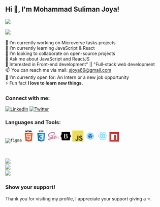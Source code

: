 <h2> Hi 👋, I'm Mohammad Suliman Joya!</h2>

[![](https://visitcount.itsvg.in/api?id=SulimanJoya&icon=5&color=1)](https://visitcount.itsvg.in)

![](https://github-profile-trophy.vercel.app/?username=SulimanJoya&theme=dark_dimmed&no-frame=false&no-bg=false&margin-w=4)

🔭 I’m currently working on Microverse tasks projects<br>
🌱 I’m currently learning JavaScript & React<br>
👯 I’m looking to collaborate on open-source projects<br>
💬 Ask me about JavaScript and ReactJS<br>
🚩 Interested in Front-end development" || "Full-stack web development<br>
📫 You can reach me via mail: sjoya66@gmail.com<br>
🤔 I’m currently open for: An Intern or a new job opportunity<br>
⚡ Fun fact **I love to learn new things.**<br>

<h3>Connect with me:</h3>

[![LinkedIn](https://img.shields.io/badge/LinkedIn-%230077B5.svg?logo=linkedin&logoColor=white)](https://linkedin.com/in/www.linkedin.com/in/sjoya66) [![Twitter](https://img.shields.io/badge/Twitter-%231DA1F2.svg?logo=Twitter&logoColor=white)](https://twitter.com/https://twitter.com/sjoya66)

<h3>Languages and Tools:</h3>

  <div>
    <code><img height="35" src="https://www.vectorlogo.zone/logos/figma/figma-icon.svg" alt="figma"/></code>
    <code><img height="35" src="https://raw.githubusercontent.com/github/explore/80688e429a7d4ef2fca1e82350fe8e3517d3494d/topics/html/html.png"></code>
    <code><img height="35" src="https://raw.githubusercontent.com/github/explore/80688e429a7d4ef2fca1e82350fe8e3517d3494d/topics/css/css.png"></code>
    <code><img height="35" src="https://raw.githubusercontent.com/github/explore/80688e429a7d4ef2fca1e82350fe8e3517d3494d/topics/sass/sass.png"></code>
    <code><img height="35" src="https://raw.githubusercontent.com/devicons/devicon/master/icons/bootstrap/bootstrap-plain.svg" alt="bootstrap"></code>
    <code><img height="35" src="https://raw.githubusercontent.com/github/explore/80688e429a7d4ef2fca1e82350fe8e3517d3494d/topics/javascript/javascript.png"></code>
    <code><img height="35" src="https://raw.githubusercontent.com/github/explore/80688e429a7d4ef2fca1e82350fe8e3517d3494d/topics/webpack/webpack.png"></code>
    <code><img height="35" src="https://raw.githubusercontent.com/github/explore/80688e429a7d4ef2fca1e82350fe8e3517d3494d/topics/react/react.png"></code>
    <code><img height="30" src="https://raw.githubusercontent.com/github/explore/80688e429a7d4ef2fca1e82350fe8e3517d3494d/topics/npm/npm.png"></code>
  </div>
  <br/> <br/>

![](https://github-readme-stats.vercel.app/api?username=SulimanJoya&theme=vue&hide_border=true&include_all_commits=false&count_private=true)<br/>
![](https://github-readme-streak-stats.herokuapp.com/?user=SulimanJoya&theme=vue&hide_border=true)<br/>
![](https://github-readme-stats.vercel.app/api/top-langs/?username=SulimanJoya&theme=vue&hide_border=true&include_all_commits=false&count_private=true&layout=compact)

<h3>Show your support!</h3>
Thank you for visiting my profile, I appreciate your support giving a ⭐.
